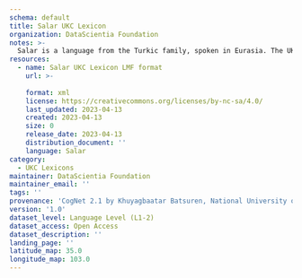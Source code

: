 ```yaml
---
schema: default
title: Salar UKC Lexicon
organization: DataScientia Foundation
notes: >-
  Salar is a language from the Turkic family, spoken in Eurasia. The UKC Lexicon of Salar is represented as a lexico-semantic network. It consists of words, word senses, synsets, as well as sense-level and synset-level relationships.
resources:
  - name: Salar UKC Lexicon LMF format
    url: >-
      
    format: xml
    license: https://creativecommons.org/licenses/by-nc-sa/4.0/
    last_updated: 2023-04-13
    created: 2023-04-13
    size: 0
    release_date: 2023-04-13
    distribution_document: ''
    language: Salar
category:
  - UKC Lexicons
maintainer: DataScientia Foundation
maintainer_email: ''
tags: ''
provenance: 'CogNet 2.1 by Khuyagbaatar Batsuren, National University of Mongolia (http://cognet.ukc.disi.unitn.it); Princeton WordNet 2.1 by Princeton University (https://wordnet.princeton.edu)'
version: '1.0'
dataset_level: Language Level (L1-2)
dataset_access: Open Access
dataset_description: ''
landing_page: ''
latitude_map: 35.0
longitude_map: 103.0
---
```

